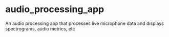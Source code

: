 # audio_processing_app
An audio processing app that processes live microphone data and displays spectrograms, audio metrics, etc
